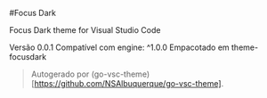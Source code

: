 #Focus Dark

Focus Dark theme for Visual Studio Code

Versão 0.0.1
Compatível com engine: ^1.0.0
Empacotado em theme-focusdark

> Autogerado por (go-vsc-theme)[https://github.com/NSAlbuquerque/go-vsc-theme].
